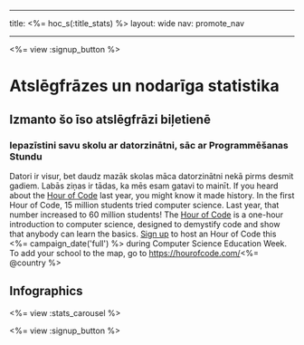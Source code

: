 * * *

title: <%= hoc_s(:title_stats) %> layout: wide nav: promote_nav

* * *

<%= view :signup_button %>

# Atslēgfrāzes un nodarīga statistika

## Izmanto šo īso atslēgfrāzi biļetienē

### Iepazīstini savu skolu ar datorzinātni, sāc ar Programmēšanas Stundu

Datori ir visur, bet daudz mazāk skolas māca datorzinātni nekā pirms desmit gadiem. Labās ziņas ir tādas, ka mēs esam gatavi to mainīt. If you heard about the [Hour of Code](<%= resolve_url('/') %>) last year, you might know it made history. In the first Hour of Code, 15 million students tried computer science. Last year, that number increased to 60 million students! The [Hour of Code](<%= resolve_url('/') %>) is a one-hour introduction to computer science, designed to demystify code and show that anybody can learn the basics. [Sign up](<%= resolve_url('/') %>) to host an Hour of Code this <%= campaign_date('full') %> during Computer Science Education Week. To add your school to the map, go to https://hourofcode.com/<%= @country %>

## Infographics

<%= view :stats_carousel %>

<%= view :signup_button %>